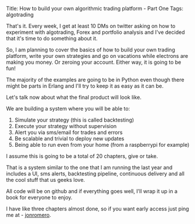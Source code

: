 Title: How to build your own algorithmic trading platform - Part One
Tags: algotrading

That's it. Every week, I get at least 10 DMs on twitter asking on how to experiment with algotrading, Forex and portfolio analysis and I've decided that it's time to do something about it.

So, I am planning to cover the basics of how to build your own trading platform, write your own strategies and go on vacations while electrons are making you money. Or zeroing your account. Either way, it is going to be fun!

The majority of the examples are going to be in Python even though there might be parts in Erlang and I'll try to keep it as easy as it can be. 

Let's talk now about what the final product will look like.

We are building a system where you will be able to:

1. Simulate your strategy (this is called backtesting)
2. Execute your strategy without supervision
3. Alert you via sms/email for trades and errors
4. Be scalable and trivial to deploy new updates
5. Being able to run even from your home (from a raspberrypi for example)

I assume this is going to be a total of 20 chapters, give or take.

That is a system similar to the one that I am running the last year and includes a UI, sms alerts, backtesting pipeline, continuous delivery and all the cool stuff that us geeks love.

All code will be on github and if everything goes well, I'll wrap it up in a book for everyone to enjoy.

I have like three chapters almost done, so if you want early access just ping me at - [jonromero](http://www.twitter.com/jonromero).
